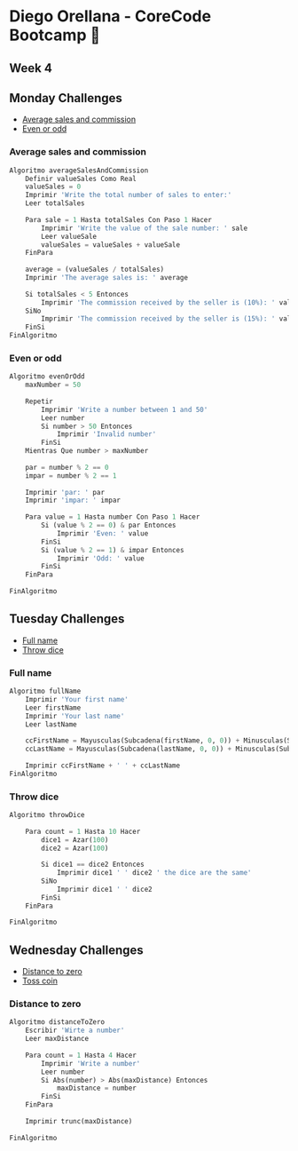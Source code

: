 # Diego Orellana - CoreCode Bootcamp 🚀
## Week 4
## Monday Challenges
- [Average sales and commission](https://github.com/DiegoMGE/core-code-from-scratch-readme-week-4/blob/main/README.md#average-sales-and-commission)
- [Even or odd](https://github.com/DiegoMGE/core-code-from-scratch-readme-week-4/blob/main/README.md#even-or-odd)

### Average sales and commission
```python
Algoritmo averageSalesAndCommission
	Definir valueSales Como Real
	valueSales = 0
	Imprimir 'Write the total number of sales to enter:'
	Leer totalSales
	
	Para sale = 1 Hasta totalSales Con Paso 1 Hacer
		Imprimir 'Write the value of the sale number: ' sale
		Leer valueSale
		valueSales = valueSales + valueSale
	FinPara
	
	average = (valueSales / totalSales)
	Imprimir 'The average sales is: ' average
	
	Si totalSales < 5 Entonces
		Imprimir 'The commission received by the seller is (10%): ' valueSales * 0.10
	SiNo
		Imprimir 'The commission received by the seller is (15%): ' valueSales * 0.15
	FinSi
FinAlgoritmo
```

### Even or odd
```python
Algoritmo evenOrOdd
	maxNumber = 50
	
	Repetir
		Imprimir 'Write a number between 1 and 50'
		Leer number
		Si number > 50 Entonces
			Imprimir 'Invalid number'
		FinSi
	Mientras Que number > maxNumber
	
	par = number % 2 == 0
	impar = number % 2 == 1
	
	Imprimir 'par: ' par
	Imprimir 'impar: ' impar
	
	Para value = 1 Hasta number Con Paso 1 Hacer
		Si (value % 2 == 0) & par Entonces
			Imprimir 'Even: ' value
		FinSi
		Si (value % 2 == 1) & impar Entonces
			Imprimir 'Odd: ' value
		FinSi
	FinPara
	
FinAlgoritmo
```

## Tuesday Challenges
- [Full name](https://github.com/DiegoMGE/core-code-from-scratch-readme-week-4/blob/main/README.md#full-name)
- [Throw dice](https://github.com/DiegoMGE/core-code-from-scratch-readme-week-4/blob/main/README.md#throw-dice)

### Full name
```python
Algoritmo fullName
	Imprimir 'Your first name'
	Leer firstName
	Imprimir 'Your last name'
	Leer lastName
	
	ccFirstName = Mayusculas(Subcadena(firstName, 0, 0)) + Minusculas(Subcadena(firstName, 1, Longitud(firstName) - 1))
	ccLastName = Mayusculas(Subcadena(lastName, 0, 0)) + Minusculas(Subcadena(lastName, 1, Longitud(lastName) - 1))
	
	Imprimir ccFirstName + ' ' + ccLastName
FinAlgoritmo
```

### Throw dice
```python
Algoritmo throwDice
		
	Para count = 1 Hasta 10 Hacer
		dice1 = Azar(100)
		dice2 = Azar(100)
		
		Si dice1 == dice2 Entonces
			Imprimir dice1 ' ' dice2 ' the dice are the same'
		SiNo
			Imprimir dice1 ' ' dice2
		FinSi
	FinPara
	
FinAlgoritmo
```

## Wednesday Challenges
- [Distance to zero]()
- [Toss coin]()

### Distance to zero
```python
Algoritmo distanceToZero
	Escribir 'Wirte a number'
	Leer maxDistance
	
	Para count = 1 Hasta 4 Hacer
		Imprimir 'Write a number'
		Leer number
		Si Abs(number) > Abs(maxDistance) Entonces
			maxDistance = number
		FinSi
	FinPara
	
	Imprimir trunc(maxDistance)
	
FinAlgoritmo
```
